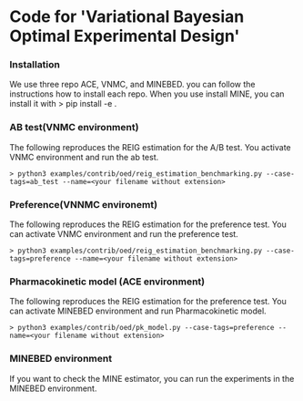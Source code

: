 # Code for 'Variational Bayesian Optimal Experimental Design'

### Installation
We use three repo ACE, VNMC, and MINEBED. you can follow the instructions how to install each repo. When you use install MINE, you can install it with 
    > pip install -e .

### AB test(VNMC environment)
The following reproduces the REIG estimation for the A/B test. You activate VNMC environment and run the ab test.

    > python3 examples/contrib/oed/reig_estimation_benchmarking.py --case-tags=ab_test --name=<your filename without extension>

### Preference(VNNMC environemt)
The following reproduces the REIG estimation for the preference test. You can activate VNMC environment and run the preference test.

    > python3 examples/contrib/oed/reig_estimation_benchmarking.py --case-tags=preference --name=<your filename without extension>

### Pharmacokinetic model (ACE environment)
The following reproduces the REIG estimation for the preference test. You can activate MINEBED environment and run Pharmacokinetic model.

    > python3 examples/contrib/oed/pk_model.py --case-tags=preference --name=<your filename without extension>

### MINEBED environment
If you want to check the MINE estimator, you can run the experiments in the MINEBED environment. 